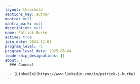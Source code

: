 ```yaml
---
layout: threshold
sections_key: author
mantra: null
mantra_mark: null
description: null
name: Patrick Burke
active: true
join_date: 2024-12-01
program_level: -5
program_level_date: 2025-05-04
leadership_designations: []
about: |
  ### Connect
  
  - [LinkedIn](https://www.linkedin.com/in/patrick-j-burke)
---
```

